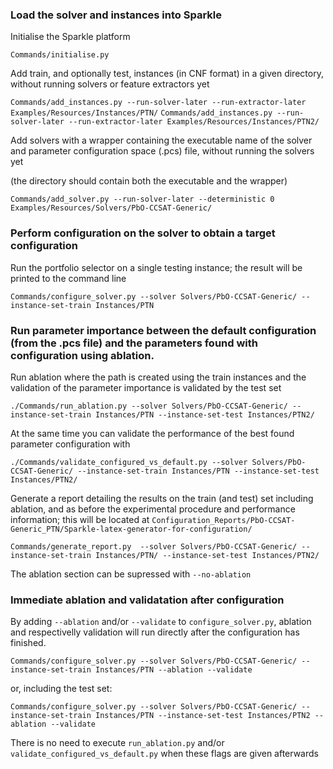 ### Load the solver and instances into Sparkle

Initialise the Sparkle platform

`Commands/initialise.py`

Add train, and optionally test, instances (in CNF format) in a given directory, without running solvers or feature extractors yet

`Commands/add_instances.py --run-solver-later --run-extractor-later Examples/Resources/Instances/PTN/`
`Commands/add_instances.py --run-solver-later --run-extractor-later Examples/Resources/Instances/PTN2/`

Add solvers with a wrapper containing the executable name of the solver and parameter configuration space (.pcs) file, without running the solvers yet

(the directory should contain both the executable and the wrapper)

`Commands/add_solver.py --run-solver-later --deterministic 0 Examples/Resources/Solvers/PbO-CCSAT-Generic/`


### Perform configuration on the solver to obtain a target configuration

Run the portfolio selector on a single testing instance; the result will be printed to the command line

`Commands/configure_solver.py --solver Solvers/PbO-CCSAT-Generic/ --instance-set-train Instances/PTN`

### Run parameter importance between the default configuration (from the .pcs file) and the parameters found with configuration using ablation.

Run ablation where the path is created using the train instances and the validation of the parameter importance is validated by the test set

`./Commands/run_ablation.py --solver Solvers/PbO-CCSAT-Generic/ --instance-set-train Instances/PTN --instance-set-test Instances/PTN2/`

At the same time you can validate the performance of the best found parameter configuration with

`./Commands/validate_configured_vs_default.py --solver Solvers/PbO-CCSAT-Generic/ --instance-set-train Instances/PTN --instance-set-test Instances/PTN2/`

Generate a report detailing the results on the train (and test) set including ablation, and as before the experimental procedure and performance information; this will be located at `Configuration_Reports/PbO-CCSAT-Generic_PTN/Sparkle-latex-generator-for-configuration/`

`Commands/generate_report.py  --solver Solvers/PbO-CCSAT-Generic/ --instance-set-train Instances/PTN/ --instance-set-test Instances/PTN2/`

The ablation section can be supressed with `--no-ablation` 

### Immediate ablation and validatation after configuration

By adding `--ablation` and/or `--validate` to `configure_solver.py`, ablation and respectivelly validation will run directly after the configuration has finished. 

`Commands/configure_solver.py --solver Solvers/PbO-CCSAT-Generic/ --instance-set-train Instances/PTN --ablation --validate`

or, including the test set:

`Commands/configure_solver.py --solver Solvers/PbO-CCSAT-Generic/ --instance-set-train Instances/PTN --instance-set-test Instances/PTN2 --ablation --validate`

There is no need to execute `run_ablation.py` and/or `validate_configured_vs_default.py` when these flags are given afterwards


